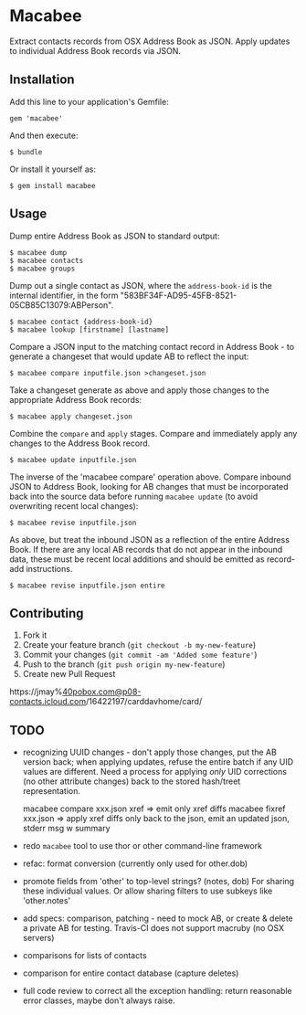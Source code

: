 # Macabee

Extract contacts records from OSX Address Book as JSON. Apply updates to individual Address Book records via JSON.

## Installation

Add this line to your application's Gemfile:

    gem 'macabee'

And then execute:

    $ bundle

Or install it yourself as:

    $ gem install macabee

## Usage

Dump entire Address Book as JSON to standard output:

    $ macabee dump
    $ macabee contacts
    $ macabee groups

Dump out a single contact as JSON, where the `address-book-id` is the internal identifier, in the form "583BF34F-AD95-45FB-8521-05CB85C13079:ABPerson".

    $ macabee contact {address-book-id}
    $ macabee lookup [firstname] [lastname]

Compare a JSON input to the matching contact record in Address Book - to generate a changeset that would update AB to reflect the input:

    $ macabee compare inputfile.json >changeset.json

Take a changeset generate as above and apply those changes to the appropriate Address Book records:

    $ macabee apply changeset.json

Combine the `compare` and `apply` stages. Compare and immediately apply any changes to the Address Book record.

    $ macabee update inputfile.json

The inverse of the 'macabee compare' operation above. Compare inbound JSON to Address Book, looking for AB changes that must be incorporated back into the source data before running `macabee update` (to avoid overwriting recent local changes):

    $ macabee revise inputfile.json

As above, but treat the inbound JSON as a reflection of the entire Address Book. If there are any local AB records that do not appear in the inbound data, these must be recent local additions and should be emitted as record-add instructions.

    $ macabee revise inputfile.json entire


## Contributing

1. Fork it
2. Create your feature branch (`git checkout -b my-new-feature`)
3. Commit your changes (`git commit -am 'Added some feature'`)
4. Push to the branch (`git push origin my-new-feature`)
5. Create new Pull Request

https://jmay%40pobox.com@p08-contacts.icloud.com/16422197/carddavhome/card/

## TODO

* recognizing UUID changes - don't apply those changes, put the AB version back; when applying updates, refuse the entire batch if any UID values are different. Need a process for applying *only* UID corrections (no other attribute changes) back to the stored hash/treet representation.

  macabee compare xxx.json xref => emit only xref diffs
  macabee fixref xxx.json => apply xref diffs only back to the json, emit an updated json, stderr msg w summary

* redo `macabee` tool to use thor or other command-line framework
* refac: format conversion (currently only used for other.dob)
* promote fields from 'other' to top-level strings? (notes, dob) For sharing these individual values. Or allow sharing filters to use subkeys like 'other.notes'
* add specs: comparison, patching - need to mock AB, or create & delete a private AB for testing. Travis-CI does not support macruby (no OSX servers)
* comparisons for lists of contacts
* comparison for entire contact database (capture deletes)
* full code review to correct all the exception handling: return reasonable error classes, maybe don't always raise.

